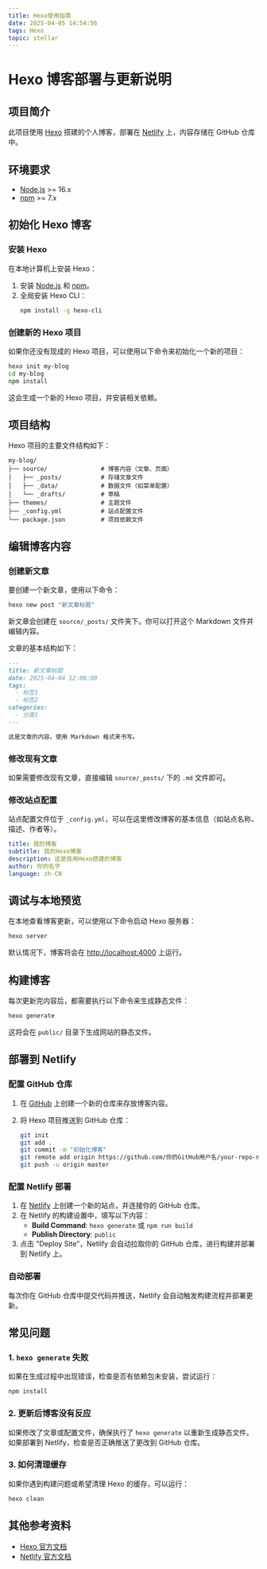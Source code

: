 ```yaml
---
title: Hexo使用指南
date: 2025-04-05 14:54:56
tags: Hexo
topic: stellar
---
```


# Hexo 博客部署与更新说明

## 项目简介
此项目使用 [Hexo](https://hexo.io/) 搭建的个人博客，部署在 [Netlify](https://www.netlify.com/) 上，内容存储在 GitHub 仓库中。

## 环境要求
- [Node.js](https://nodejs.org/) >= 16.x
- [npm](https://www.npmjs.com/) >= 7.x

## 初始化 Hexo 博客

### 安装 Hexo
在本地计算机上安装 Hexo：

1. 安装 [Node.js](https://nodejs.org/) 和 [npm](https://www.npmjs.com/)。
2. 全局安装 Hexo CLI：
   ```bash
   npm install -g hexo-cli


### 创建新的 Hexo 项目

如果你还没有现成的 Hexo 项目，可以使用以下命令来初始化一个新的项目：

```bash
hexo init my-blog
cd my-blog
npm install
```

这会生成一个新的 Hexo 项目，并安装相关依赖。

## 项目结构

Hexo 项目的主要文件结构如下：

```
my-blog/
├── source/               # 博客内容（文章、页面）
│   ├── _posts/           # 存储文章文件
│   ├── _data/            # 数据文件（如菜单配置）
│   └── _drafts/          # 草稿
├── themes/               # 主题文件
├── _config.yml           # 站点配置文件
└── package.json          # 项目依赖文件
```

## 编辑博客内容

### 创建新文章

要创建一个新文章，使用以下命令：

```bash
hexo new post "新文章标题"
```

新文章会创建在 `source/_posts/` 文件夹下。你可以打开这个 Markdown 文件并编辑内容。

文章的基本结构如下：

```markdown
---
title: 新文章标题
date: 2025-04-04 12:00:00
tags:
  - 标签1
  - 标签2
categories:
  - 分类1
---

这是文章的内容。使用 Markdown 格式来书写。
```

### 修改现有文章

如果需要修改现有文章，直接编辑 `source/_posts/` 下的 `.md` 文件即可。

### 修改站点配置

站点配置文件位于 `_config.yml`，可以在这里修改博客的基本信息（如站点名称、描述、作者等）。

```yaml
title: 我的博客
subtitle: 我的Hexo博客
description: 这是我用Hexo搭建的博客
author: 你的名字
language: zh-CN
```

## 调试与本地预览

在本地查看博客更新，可以使用以下命令启动 Hexo 服务器：

```bash
hexo server
```

默认情况下，博客将会在 [http://localhost:4000](http://localhost:4000/) 上运行。

## 构建博客

每次更新完内容后，都需要执行以下命令来生成静态文件：

```bash
hexo generate
```

这将会在 `public/` 目录下生成网站的静态文件。

## 部署到 Netlify

### 配置 GitHub 仓库

1. 在 [GitHub](https://github.com/) 上创建一个新的仓库来存放博客内容。

2. 将 Hexo 项目推送到 GitHub 仓库：

   ```bash
   git init
   git add .
   git commit -m "初始化博客"
   git remote add origin https://github.com/你的GitHub用户名/your-repo-name.git
   git push -u origin master
   ```

### 配置 Netlify 部署

1. 在 [Netlify](https://www.netlify.com/) 上创建一个新的站点，并连接你的 GitHub 仓库。
2. 在 Netlify 的构建设置中，填写以下内容：
   - **Build Command**: `hexo generate` 或 `npm run build`
   - **Publish Directory**: `public`
3. 点击 "Deploy Site"，Netlify 会自动拉取你的 GitHub 仓库，进行构建并部署到 Netlify 上。

### 自动部署

每次你在 GitHub 仓库中提交代码并推送，Netlify 会自动触发构建流程并部署更新。

## 常见问题

### 1. `hexo generate` 失败

如果在生成过程中出现错误，检查是否有依赖包未安装，尝试运行：

```bash
npm install
```

### 2. 更新后博客没有反应

如果修改了文章或配置文件，确保执行了 `hexo generate` 以重新生成静态文件。如果部署到 Netlify，检查是否正确推送了更改到 GitHub 仓库。

### 3. 如何清理缓存

如果你遇到构建问题或希望清理 Hexo 的缓存，可以运行：

```bash
hexo clean
```

## 其他参考资料

- [Hexo 官方文档](https://hexo.io/docs/)
- [Netlify 官方文档](https://docs.netlify.com/)

